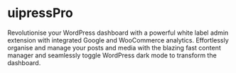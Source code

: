 # uipressPro
 Revolutionise your WordPress dashboard with a powerful white label admin extension with integrated Google and WooCommerce analytics.  Effortlessly organise and manage your posts and media with the blazing fast content manager and seamlessly toggle WordPress dark mode to transform the dashboard.

